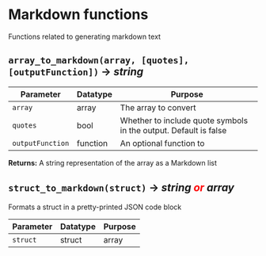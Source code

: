 # Markdown functions
Functions related to generating markdown text

## `array_to_markdown(array, [quotes], [outputFunction])` → *string*

| Parameter | Datatype  | Purpose |
|-----------|-----------|---------|
|`array` |array |The array to convert |
|`quotes` |bool |Whether to include quote symbols in the output. Default is false |
|`outputFunction` |function |An optional function to |

**Returns:** A string representation of the array as a Markdown list

## `struct_to_markdown(struct)` → *string <span style="color: red;"> *or* </span> array<string>*
Formats a struct in a pretty-printed JSON code block

| Parameter | Datatype  | Purpose |
|-----------|-----------|---------|
|`struct` |struct|array |The struct/array to format |
